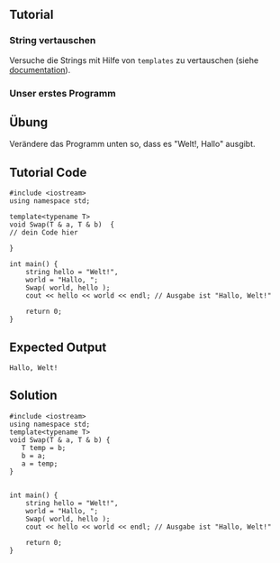 Tutorial
--------

### String vertauschen

Versuche die Strings mit Hilfe von `templates` zu vertauschen (siehe [documentation](https://en.wikipedia.org/wiki/Generic_programming#Templates_in_C.2B.2B)). 

### Unser erstes Programm


Übung
-----

Verändere das Programm unten so, dass es "Welt!, Hallo" ausgibt.

Tutorial Code
-------------

    #include <iostream>
    using namespace std;
    
    template<typename T>
    void Swap(T & a, T & b)  {
    // dein Code hier
    
    }

    int main() {
        string hello = "Welt!", 
        world = "Hallo, ";
        Swap( world, hello );
        cout << hello << world << endl; // Ausgabe ist "Hallo, Welt!"
  
        return 0;
    }

Expected Output
-----------------

    Hallo, Welt!

Solution
------

    #include <iostream>
    using namespace std;
    template<typename T>
    void Swap(T & a, T & b) {
       T temp = b;
       b = a;
       a = temp;
    }


    int main() {
        string hello = "Welt!", 
        world = "Hallo, ";
        Swap( world, hello );
        cout << hello << world << endl; // Ausgabe ist "Hallo, Welt!"
  
        return 0;
    }
